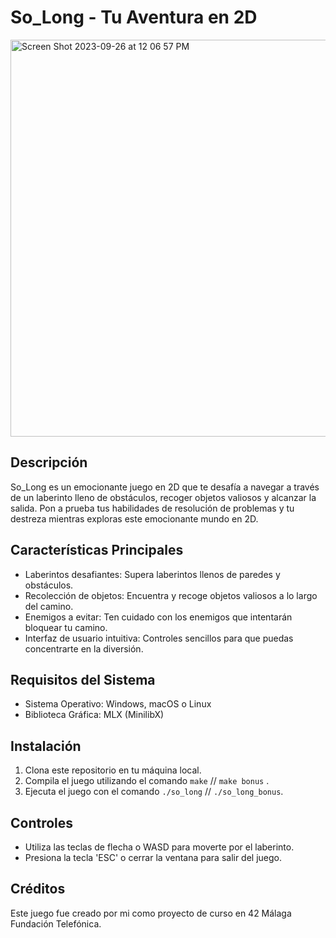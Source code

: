 # So_Long - Tu Aventura en 2D

<img width="635" alt="Screen Shot 2023-09-26 at 12 06 57 PM" src="https://github.com/OnlyFKM/CURSO_42/assets/131867055/cf072398-33c0-407a-98b2-42478ce2dbc5">

## Descripción
So_Long es un emocionante juego en 2D que te desafía a navegar a través de un laberinto lleno de obstáculos, recoger objetos valiosos y alcanzar la salida. Pon a prueba tus habilidades de resolución de problemas y tu destreza mientras exploras este emocionante mundo en 2D.

## Características Principales
- Laberintos desafiantes: Supera laberintos llenos de paredes y obstáculos.
- Recolección de objetos: Encuentra y recoge objetos valiosos a lo largo del camino.
- Enemigos a evitar: Ten cuidado con los enemigos que intentarán bloquear tu camino.
- Interfaz de usuario intuitiva: Controles sencillos para que puedas concentrarte en la diversión.

## Requisitos del Sistema
- Sistema Operativo: Windows, macOS o Linux
- Biblioteca Gráfica: MLX (MinilibX)

## Instalación
1. Clona este repositorio en tu máquina local.
2. Compila el juego utilizando el comando `make` // `make bonus` .
3. Ejecuta el juego con el comando `./so_long` // `./so_long_bonus`.

## Controles
- Utiliza las teclas de flecha o WASD para moverte por el laberinto.
- Presiona la tecla 'ESC' o cerrar la ventana para salir del juego.

## Créditos
Este juego fue creado por mi como proyecto de curso en 42 Málaga Fundación Telefónica.

